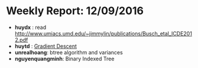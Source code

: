 # Weekly Report: 12/09/2016

- **huydx** : read http://www.umiacs.umd.edu/~jimmylin/publications/Busch_etal_ICDE2012.pdf
- **huytd** : [Gradient Descent](https://github.com/huytd/til/blob/master/machine-learning/gradient-descent.md)
- **unrealhoang**: btree algorithm and variances
- **nguyenquangminh**: Binary Indexed Tree
